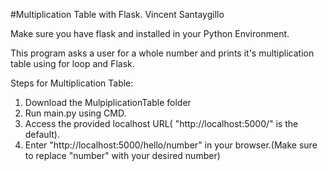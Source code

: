 #Multiplication Table with Flask.
Vincent Santaygillo

Make sure you have flask and installed in your Python Environment.

This program asks a user for a whole number and prints it's multiplication table using for loop and Flask.

Steps for Multiplication Table:

1. Download the MulpiplicationTable folder
2. Run main.py using CMD.
3. Access the provided localhost URL( "http://localhost:5000/" is the default).
4. Enter "http://localhost:5000/hello/number" in your browser.(Make sure to replace "number" with your desired number)
